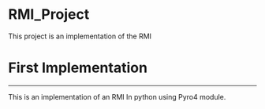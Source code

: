 # RMI_Project
This project is an implementation of the RMI

# First Implementation
---
This is an implementation of an RMI In python using Pyro4 module.


